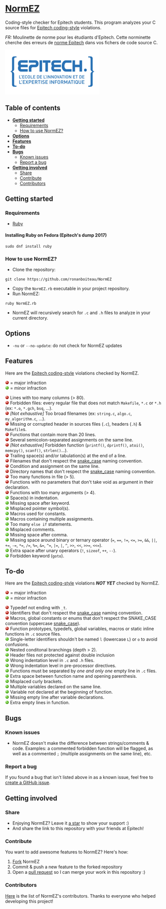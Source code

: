 # [NormEZ]

Coding-style checker for Epitech students. This program analyzes your C source files for [Epitech coding-style] violations.

*FR:* Moulinette de norme pour les étudiants d'Epitech. Cette norminette cherche des erreurs de [norme Epitech][Epitech coding-style] dans vos fichers de code source C.

<img alt="Epitech logo" src="/artwork/epitech-logo.png" width="304" height="144"/>

## Table of contents

* __[Getting started](#getting-started)__
  * [Requirements](#requirements)
  * [How to use NormEZ?](#how-to-use-normez)
* __[Options](#options)__
* __[Features](#features)__
* __[To-do](#to-do)__
* __[Bugs](#bugs)__
  * [Known issues](#known-issues)
  * [Report a bug](#report-a-bug)
* __[Getting involved](#getting-involved)__
  * [Share](#share)
  * [Contribute](#contribute)
  * [Contributors](#contributors)

## Getting started

### Requirements

 - [Ruby](https://www.ruby-lang.org/en/)

#### Installing Ruby on Fedora (Epitech's dump 2017)

```
sudo dnf install ruby
```

### How to use NormEZ?

 - Clone the repository:
```
git clone https://github.com/ronanboiteau/NormEZ
```
 - Copy the `NormEZ.rb` executable in your project repository.
 - Run NormEZ:
```
ruby NormEZ.rb
```
 - NormEZ will recursively search for `.c` and `.h` files to analyze in your current directory.

## Options

 - `-nu` or `--no-update`: do not check for NormEZ updates

## Features

Here are the [Epitech coding-style] violations checked by NormEZ.

<img alt="Major infraction" src="/artwork/direction_arrow_red_up.png" width="12" height="12"/> = major infraction<br/>
<img alt="Minor infraction" src="/artwork/direction_arrow_green_down.png" width="12" height="12"/> = minor infraction<br/>

<img alt="Major infraction" src="/artwork/direction_arrow_red_up.png" width="12" height="12"/> Lines with too many columns (> 80).<br/>
<img alt="Major infraction" src="/artwork/direction_arrow_red_up.png" width="12" height="12"/> Forbidden files: every regular file that does not match `Makefile`, `*.c` or `*.h` (ex: `*.o`, `*.gch`, `bsq`, ...).<br/>
<img alt="Major infraction" src="/artwork/direction_arrow_red_up.png" width="12" height="12"/> *[Not exhaustive]* Too broad filenames (ex: `string.c`, `algo.c`, `my_algorithm.c`, ...).<br/>
<img alt="Major infraction" src="/artwork/direction_arrow_red_up.png" width="12" height="12"/> Missing or corrupted header in sources files (`.c`), headers (`.h`) & `Makefile`s.<br/>
<img alt="Major infraction" src="/artwork/direction_arrow_red_up.png" width="12" height="12"/> Functions that contain more than 20 lines.<br/>
<img alt="Major infraction" src="/artwork/direction_arrow_red_up.png" width="12" height="12"/> Several semicolon-separated assignments on the same line.<br/>
<img alt="Major infraction" src="/artwork/direction_arrow_red_up.png" width="12" height="12"/> *[Not exhaustive]* Forbidden function (`printf()`, `dprintf()`, `atoi()`, `memcpy()`, `scanf()`, `strlen()`...).<br/>
<img alt="Major infraction" src="/artwork/direction_arrow_red_up.png" width="12" height="12"/> Trailing space(s) and/or tabulation(s) at the end of a line.<br/>
<img alt="Major infraction" src="/artwork/direction_arrow_red_up.png" width="12" height="12"/> Filenames that don't respect the [snake_case] naming convention.<br/>
<img alt="Major infraction" src="/artwork/direction_arrow_red_up.png" width="12" height="12"/> Condition and assignment on the same line.<br/>
<img alt="Major infraction" src="/artwork/direction_arrow_red_up.png" width="12" height="12"/> Directory names that don't respect the [snake_case] naming convention.<br/>
<img alt="Major infraction" src="/artwork/direction_arrow_red_up.png" width="12" height="12"/> Too many functions in file (> 5).<br/>
<img alt="Major infraction" src="/artwork/direction_arrow_red_up.png" width="12" height="12"/> Functions with no parameters that don't take void as argument in their declaration.<br/>
<img alt="Major infraction" src="/artwork/direction_arrow_red_up.png" width="12" height="12"/> Functions with too many arguments (> 4).<br/>
<img alt="Minor infraction" src="/artwork/direction_arrow_green_down.png" width="12" height="12"/> Space(s) in indentation.<br/>
<img alt="Minor infraction" src="/artwork/direction_arrow_green_down.png" width="12" height="12"/> Missing space after keyword.<br/>
<img alt="Minor infraction" src="/artwork/direction_arrow_green_down.png" width="12" height="12"/> Misplaced pointer symbol(s).<br/>
<img alt="Minor infraction" src="/artwork/direction_arrow_green_down.png" width="12" height="12"/> Macros used for constants.<br/>
<img alt="Minor infraction" src="/artwork/direction_arrow_green_down.png" width="12" height="12"/> Macros containing multiple assignments.<br/>
<img alt="Minor infraction" src="/artwork/direction_arrow_green_down.png" width="12" height="12"/> Too many `else if` statements.<br/>
<img alt="Minor infraction" src="/artwork/direction_arrow_green_down.png" width="12" height="12"/> Misplaced comments.<br/>
<img alt="Minor infraction" src="/artwork/direction_arrow_green_down.png" width="12" height="12"/> Missing space after comma.<br/>
<img alt="Minor infraction" src="/artwork/direction_arrow_green_down.png" width="12" height="12"/> Missing space around binary or ternary operator (`=`, `==`, `!=`, `<=`, `>=`, `&&`, `||`, `+=`, `-=`, `*=`, `/=`, `%=`, `&=`, `^=`, `|=`, `|`, `^`, `>>`, `<<`, `>>=`, `<<=`).<br/>
<img alt="Minor infraction" src="/artwork/direction_arrow_green_down.png" width="12" height="12"/> Extra space after unary operators (`!`, `sizeof`, `++`, `--`).<br/>
<img alt="Minor infraction" src="/artwork/direction_arrow_green_down.png" width="12" height="12"/> Forbidden keyword (`goto`).<br/>

## To-do

Here are the [Epitech coding-style] violations ***NOT YET*** checked by NormEZ.

<img alt="Major infraction" src="/artwork/direction_arrow_red_up.png" width="12" height="12"/> = major infraction<br/>
<img alt="Minor infraction" src="/artwork/direction_arrow_green_down.png" width="12" height="12"/> = minor infraction<br/>

<img alt="Major infraction" src="/artwork/direction_arrow_red_up.png" width="12" height="12"/> Typedef not ending with `_t`.<br/>
<img alt="Major infraction" src="/artwork/direction_arrow_red_up.png" width="12" height="12"/> Identifiers that don't respect the [snake_case] naming convention.<br/>
<img alt="Major infraction" src="/artwork/direction_arrow_red_up.png" width="12" height="12"/> Macros, global constants or enums that don't respect the SNAKE_CASE convention (uppercase [snake_case]).<br/>
<img alt="Major infraction" src="/artwork/direction_arrow_red_up.png" width="12" height="12"/> Function prototypes, typedefs, global variables, macros or static inline functions in `.c` source files.<br/>
<img alt="Minor infraction" src="/artwork/direction_arrow_green_down.png" width="12" height="12"/> Single-letter identifiers shouldn't be named `l` (lowercase `L`) or `o` to avoid confusions.</br>
<img alt="Minor infraction" src="/artwork/direction_arrow_green_down.png" width="12" height="12"/> Nested conditonal branchings (depth > 2).<br/>
<img alt="Minor infraction" src="/artwork/direction_arrow_green_down.png" width="12" height="12"/> Header files not protected against double inclusion<br/>
<img alt="Minor infraction" src="/artwork/direction_arrow_green_down.png" width="12" height="12"/> Wrong indentation level in `.c` and `.h` files.<br/>
<img alt="Minor infraction" src="/artwork/direction_arrow_green_down.png" width="12" height="12"/> Wrong indentation level in pre-processor directives.<br/>
<img alt="Minor infraction" src="/artwork/direction_arrow_green_down.png" width="12" height="12"/> Functions must be separated by *one and only one* empty line in `.c` files.<br/>
<img alt="Minor infraction" src="/artwork/direction_arrow_green_down.png" width="12" height="12"/> Extra space between function name and opening parenthesis.<br/>
<img alt="Minor infraction" src="/artwork/direction_arrow_green_down.png" width="12" height="12"/> Misplaced curly brackets.<br/>
<img alt="Minor infraction" src="/artwork/direction_arrow_green_down.png" width="12" height="12"/> Multiple variables declared on the same line.<br/>
<img alt="Minor infraction" src="/artwork/direction_arrow_green_down.png" width="12" height="12"/> Variable not declared at the beginning of function.<br/>
<img alt="Minor infraction" src="/artwork/direction_arrow_green_down.png" width="12" height="12"/> Missing empty line after variable declarations.<br/>
<img alt="Minor infraction" src="/artwork/direction_arrow_green_down.png" width="12" height="12"/> Extra empty lines in function.<br/>

## Bugs

### Known issues

 - NormEZ doesn't make the difference between strings/comments & code. Examples: a commented forbidden function will be flagged, as well as a commented `;` (multiple assignments on the same line), etc.

### Report a bug

If you found a bug that isn't listed above in as a known issue, feel free to [create a GitHub issue](https://github.com/ronanboiteau/NormEZ/issues).

## Getting involved

### Share

 - Enjoying NormEZ? Leave it [a star](https://github.com/ronanboiteau/NormEZ/stargazers) to show your support :)
 - And share the link to this repository with your friends at Epitech!

### Contribute

You want to add awesome features to NormEZ? Here's how:
 1. [Fork](https://github.com/ronanboiteau/NormEZ/network/members) NormEZ
 2. Commit & push a new feature to the forked repository
 3. Open a [pull request](https://github.com/ronanboiteau/NormEZ/pulls) so I can merge your work in this repository :)

### Contributors

[Here](https://github.com/ronanboiteau/NormEZ/graphs/contributors) is the list of NormEZ's contributors. Thanks to everyone who helped developing this project!

<!-- Links -->
[Epitech coding-style]: /epitech_c_coding_style.pdf
[NormEZ]: https://github.com/ronanboiteau/NormEZ
[snake_case]: https://en.wikipedia.org/wiki/Snake_case
